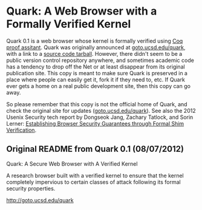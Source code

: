 Quark: A Web Browser with a Formally Verified Kernel
====================================================

Quark 0.1 is a web browser whose kernel is formally verified using [Coq proof assitant](http://en.wikipedia.org/wiki/Coq).  Quark was originally announced at [goto.ucsd.edu/quark](http://goto.ucsd.edu/quark/http://goto.ucsd.edu/quark/), with a link to a [source code tarball](http://goto.ucsd.edu/quark/quark-0807.tar.gzhttp://goto.ucsd.edu/quark/quark-0807.tar.gz).  However, there didn't seem to be a public version control repository anywhere, and sometimes academic code has a tendency to drop off the Net or at least disappear from its original publication site.  This copy is meant to make sure Quark is preserved in a place where people can easily get it, fork it if they need to, etc.  If Quark ever gets a home on a real public development site, then this copy can go away.

So please remember that this copy is not the official home of Quark, and check the original site for updates ([goto.ucsd.edu/quark](http://goto.ucsd.edu/quark/http://goto.ucsd.edu/quark/)).  See also the 2012 Usenix Security tech report by Dongseok Jang, Zachary Tatlock, and Sorin Lerner: [Establishing Browser Security Guarantees through Formal Shim Verification](http://goto.ucsd.edu/quark/usenix12.pdf).

Original README from Quark 0.1 (08/07/2012)
-------------------------------------------

Quark: A Secure Web Browser with A Verified Kernel

A research browser built with a verified kernel to ensure that the kernel completely impervious to certain classes of attack following its formal security properties.

http://goto.ucsd.edu/quark
